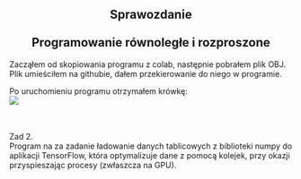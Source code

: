 <h2 align="center"><center>Sprawozdanie</center>
<br>Programowanie równoległe i rozproszone</h2>
Zacząłem od skopiowania programu z colab, następnie pobrałem plik OBJ. Plik umieściłem na githubie, dałem przekierowanie do niego w programie.

Po uruchomieniu programu otrzymałem krówkę:<br>
<img src="https://github.com/kurcevsky/lab12/blob/main/Zrzut%20ekranu%20(124).png?raw=true">

<br></br>
Zad 2.
<br>
Program na za zadanie ładowanie danych tablicowych z biblioteki numpy do aplikacji TensorFlow, która optymalizuje dane z pomocą kolejek, przy okazji przyspieszając procesy (zwłaszcza na GPU).
